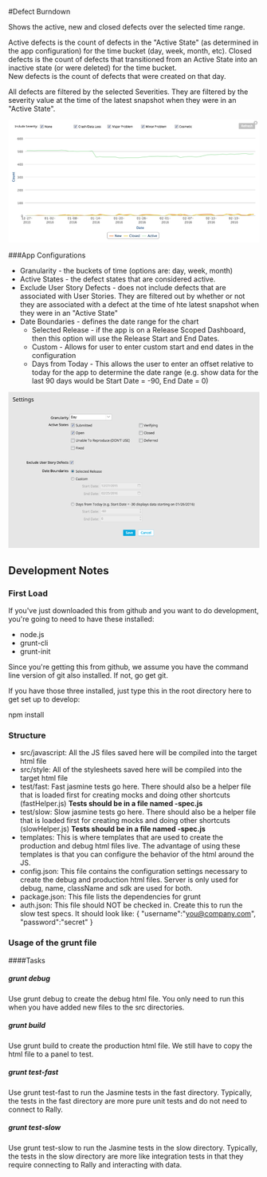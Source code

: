 #Defect Burndown

Shows the active, new and closed defects over the selected time range.  

Active defects is the count of defects in the "Active State" (as determined in the app configuration) for the time bucket (day, week, month, etc).
Closed defects is the count of defects that transitioned from an Active State into an inactive state (or were deleted) for the time bucket.  
New defects is the count of defects that were created on that day.  

All defects are filtered by the selected Severities.  They are filtered by the severity value at the time of the latest snapshot when they were in an "Active State".   

 ![ScreenShot](/images/defect-burndown.png)

###App Configurations
*  Granularity - the buckets of time (options are:  day, week, month)
*  Active States - the defect states that are considered active.  
*  Exclude User Story Defects - does not include defects that are associated with User Stories.  They are filtered out by whether or not they are associated with a defect at the time of hte latest snapshot when they were in an "Active State"
*  Date Boundaries - defines the date range for the chart
      * Selected Release - if the app is on a Release Scoped Dashboard, then this option will use the Release Start and End Dates.  
      * Custom - Allows for user to enter custom start and end dates in the configuration
      * Days from Today - This allows the user to enter an offset relative to today for the app to determine the date range
                   (e.g. show data for the last 90 days would be Start Date = -90, End Date = 0)
                   
  ![ScreenShot](/images/defect-burndown-settings.png)

## Development Notes

### First Load

If you've just downloaded this from github and you want to do development, 
you're going to need to have these installed:

 * node.js
 * grunt-cli
 * grunt-init
 
Since you're getting this from github, we assume you have the command line
version of git also installed.  If not, go get git.

If you have those three installed, just type this in the root directory here
to get set up to develop:

  npm install

### Structure

  * src/javascript:  All the JS files saved here will be compiled into the 
  target html file
  * src/style: All of the stylesheets saved here will be compiled into the 
  target html file
  * test/fast: Fast jasmine tests go here.  There should also be a helper 
  file that is loaded first for creating mocks and doing other shortcuts
  (fastHelper.js) **Tests should be in a file named <something>-spec.js**
  * test/slow: Slow jasmine tests go here.  There should also be a helper
  file that is loaded first for creating mocks and doing other shortcuts 
  (slowHelper.js) **Tests should be in a file named <something>-spec.js**
  * templates: This is where templates that are used to create the production
  and debug html files live.  The advantage of using these templates is that
  you can configure the behavior of the html around the JS.
  * config.json: This file contains the configuration settings necessary to
  create the debug and production html files.  Server is only used for debug,
  name, className and sdk are used for both.
  * package.json: This file lists the dependencies for grunt
  * auth.json: This file should NOT be checked in.  Create this to run the
  slow test specs.  It should look like:
    {
        "username":"you@company.com",
        "password":"secret"
    }
  
### Usage of the grunt file
####Tasks
    
##### grunt debug

Use grunt debug to create the debug html file.  You only need to run this when you have added new files to
the src directories.

##### grunt build

Use grunt build to create the production html file.  We still have to copy the html file to a panel to test.

##### grunt test-fast

Use grunt test-fast to run the Jasmine tests in the fast directory.  Typically, the tests in the fast 
directory are more pure unit tests and do not need to connect to Rally.

##### grunt test-slow

Use grunt test-slow to run the Jasmine tests in the slow directory.  Typically, the tests in the slow
directory are more like integration tests in that they require connecting to Rally and interacting with
data.
